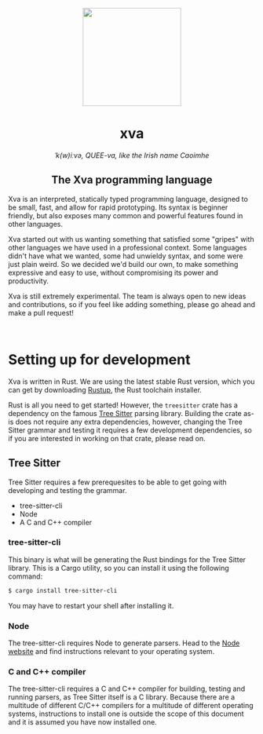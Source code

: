<p align="center">
  <img width="200" height="200" src="https://avatars.githubusercontent.com/u/116477927?s=200&v=4">
</p>

<h1 align="center">xva</h1>

<div align="center">
  <i>ˈk(w)iːvə, QUEE-va, like the Irish name Caoimhe</i>
</div>

<div align="center">
  <h2>The Xva programming language</h2>
</div>

Xva is an interpreted, statically typed programming language, designed to be small, fast, and allow for rapid prototyping. Its syntax is beginner friendly, but also exposes many common and powerful features found in other languages.

Xva started out with us wanting something that satisfied some "gripes" with other languages we have used in a professional context. Some languages didn't have what we wanted, some had unwieldy syntax, and some were just plain weird. So we decided we'd build our own, to make something expressive and easy to use, without compromising its power and productivity.

Xva is still extremely experimental. The team is always open to new ideas and contributions, so if you feel like adding something, please go ahead and make a pull request!

<br/>

# Setting up for development

Xva is written in Rust. We are using the latest stable Rust version, which you can get by downloading [Rustup](https://www.rust-lang.org/tools/install), the Rust toolchain installer.

Rust is all you need to get started! However, the `treesitter` crate has a dependency on the famous [Tree Sitter](https://tree-sitter.github.io/tree-sitter) parsing library. Building the crate as-is does not require any extra dependencies,
however, changing the Tree Sitter grammar and testing it requires a few development dependencies, so if you are
interested in working on that crate, please read on.

## Tree Sitter

Tree Sitter requires a few prerequesites to be able to get going with developing and testing the grammar.

- tree-sitter-cli
- Node
- A C and C++ compiler

### tree-sitter-cli

This binary is what will be generating the Rust bindings for the Tree Sitter library. This is a Cargo utility, so you can install it using the following command:

```bash
$ cargo install tree-sitter-cli
```

You may have to restart your shell after installing it.

### Node

The tree-sitter-cli requires Node to generate parsers. Head to the [Node website](https://nodejs.org/en/download) and find instructions relevant to your operating system.

### C and C++ compiler

The tree-sitter-cli requires a C and C++ compiler for building, testing and running parsers, as Tree Sitter itself is a C library. Because there are a multitude of different C/C++ compilers for a multitude of different operating systems,
instructions to install one is outside the scope of this document and it is assumed you have now installed one.
